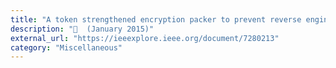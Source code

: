 ```yaml
---
title: "A token strengthened encryption packer to prevent reverse engineering PE files"
description: "📓  (January 2015)"
external_url: "https://ieeexplore.ieee.org/document/7280213"
category: "Miscellaneous"
---
```


